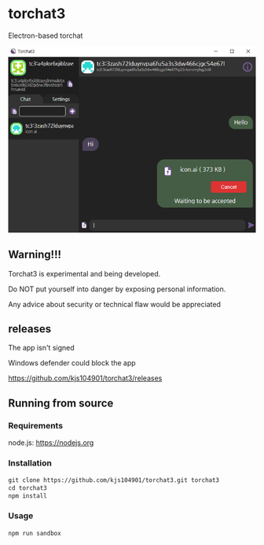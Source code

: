 # torchat3

Electron-based torchat

![screenshot](./assets/screenshot.png)

## Warning!!!

Torchat3 is experimental and being developed.

Do NOT put yourself into danger by exposing personal information.

Any advice about security or technical flaw would be appreciated

## releases

The app isn't signed

Windows defender could block the app

https://github.com/kjs104901/torchat3/releases

## Running from source

### Requirements

node.js: https://nodejs.org

### Installation

```
git clone https://github.com/kjs104901/torchat3.git torchat3
cd torchat3
npm install
```

### Usage

```
npm run sandbox
```
